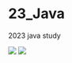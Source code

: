 # 23_Java
2023 java study

<img src="https://img.shields.io/badge/java-B3C890?style=flat&logo=spring&logoColor=white"/>
<img src="https://img.shields.io/badge/C-F5F0BB?style=flat&logo=C&logoColor=white"/>
